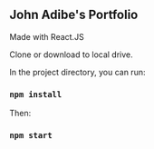 ## John Adibe's Portfolio

Made with React.JS

Clone or download to local drive.

In the project directory, you can run:

### `npm install`

Then:

### `npm start`
